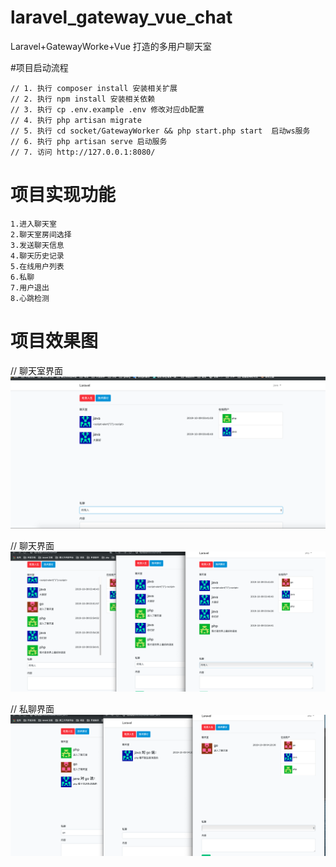 # laravel_gateway_vue_chat
Laravel+GatewayWorke+Vue 打造的多用户聊天室

#项目启动流程
>   
    // 1. 执行 composer install 安装相关扩展
    // 2. 执行 npm install 安装相关依赖
    // 3. 执行 cp .env.example .env 修改对应db配置
    // 4. 执行 php artisan migrate
    // 5. 执行 cd socket/GatewayWorker && php start.php start  启动ws服务
    // 6. 执行 php artisan serve 启动服务
    // 7. 访问 http://127.0.0.1:8080/
>
# 项目实现功能
>   
    1.进入聊天室
    2.聊天室房间选择
    3.发送聊天信息
    4.聊天历史记录
    5.在线用户列表
    6.私聊
    7.用户退出
    8.心跳检测
>
# 项目效果图
// 聊天室界面
![](./public/md/1.png)

// 聊天界面
![](./public/md/2.png)

// 私聊界面
![](./public/md/3.png)
